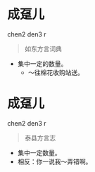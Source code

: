 # 成趸儿
chen2 den3 r
> 如东方言词典
- 集中一定的数量。
  - ～往棉花收购站送。

# 成趸儿
chen2 den3 r
> 泰县方言志
- 集中一定数量。
- 相反：你一说我～弄错啊。
